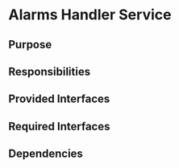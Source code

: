 # Alarms Handler Service 

## Purpose

## Responsibilities

## Provided Interfaces

## Required Interfaces

## Dependencies
